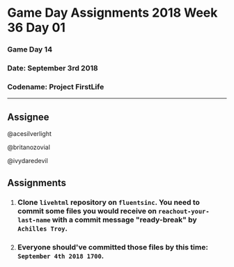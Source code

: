 # **Game Day Assignments 2018 Week 36 Day 01**

### Game Day 14

### **Date:** September 3rd 2018

### **Codename:** Project FirstLife


___

## **Assignee** 

@acesilverlight

@britanozovial

@ivydaredevil

## **Assignments**

1. ### Clone `livehtml` repository on `fluentsinc`. You need to commit some files you would receive on `reachout-your-last-name` with a commit message "ready-break" by `Achilles Troy`. 

2. ### Everyone should've committed those files by this time: `September 4th 2018 1700`.  